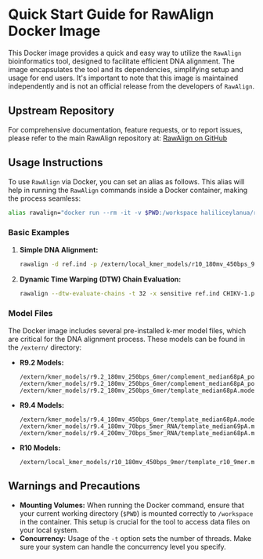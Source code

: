 # Quick Start Guide for RawAlign Docker Image

This Docker image provides a quick and easy way to utilize the `RawAlign` bioinformatics tool, designed to facilitate efficient DNA alignment. The image encapsulates the tool and its dependencies, simplifying setup and usage for end users. It's important to note that this image is maintained independently and is not an official release from the developers of `RawAlign`.

## Upstream Repository

For comprehensive documentation, feature requests, or to report issues, please refer to the main RawAlign repository at:
[RawAlign on GitHub](https://github.com/cmu-safari/RawAlign)

## Usage Instructions

To use `RawAlign` via Docker, you can set an alias as follows. This alias will help in running the `RawAlign` commands inside a Docker container, making the process seamless:

```bash
alias rawalign="docker run --rm -it -v $PWD:/workspace haliliceylanua/rawalign:latest"
```

### Basic Examples

1. **Simple DNA Alignment:**
   ```bash
   rawalign -d ref.ind -p /extern/local_kmer_models/r10_180mv_450bps_9mer/template_r10_9mer.model -t 32 chikV1.fasta
   ```

2. **Dynamic Time Warping (DTW) Chain Evaluation:**
   ```bash
   rawalign --dtw-evaluate-chains -t 32 -x sensitive ref.ind CHIKV-1.pod5_1.0_0.fast5 > mapping.paf
   ```

### Model Files

The Docker image includes several pre-installed k-mer model files, which are critical for the DNA alignment process. These models can be found in the `/extern/` directory:

- **R9.2 Models:**
  ```
  /extern/kmer_models/r9.2_180mv_250bps_6mer/complement_median68pA_pop1.model
  /extern/kmer_models/r9.2_180mv_250bps_6mer/complement_median68pA_pop2.model
  /extern/kmer_models/r9.2_180mv_250bps_6mer/template_median68pA.model
  ```

- **R9.4 Models:**
  ```
  /extern/kmer_models/r9.4_180mv_450bps_6mer/template_median68pA.model
  /extern/kmer_models/r9.4_180mv_70bps_5mer_RNA/template_median69pA.model
  /extern/kmer_models/r9.4_200mv_70bps_5mer_RNA/template_median68pA.model
  ```

- **R10 Models:**
  ```
  /extern/local_kmer_models/r10_180mv_450bps_9mer/template_r10_9mer.model
  ```
  
## Warnings and Precautions

- **Mounting Volumes:** When running the Docker command, ensure that your current working directory (`$PWD`) is mounted correctly to `/workspace` in the container. This setup is crucial for the tool to access data files on your local system.
- **Concurrency:** Usage of the `-t` option sets the number of threads. Make sure your system can handle the concurrency level you specify.
